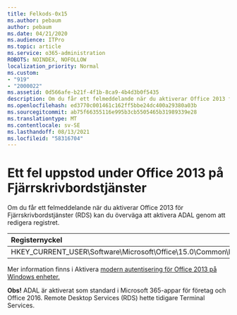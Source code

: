 ```yaml
---
title: Felkods-0x15
ms.author: pebaum
author: pebaum
ms.date: 04/21/2020
ms.audience: ITPro
ms.topic: article
ms.service: o365-administration
ROBOTS: NOINDEX, NOFOLLOW
localization_priority: Normal
ms.custom:
- "919"
- "2000022"
ms.assetid: 0d566afe-b21f-4f1b-8ca9-4b4d3b0f5435
description: Om du får ett felmeddelande när du aktiverar Office 2013 för Fjärrskrivbordstjänster (RDS) kan du överväga att aktivera ADAL genom att redigera registret.
ms.openlocfilehash: ed3770c001461c162ff5bbe24dc400a29380a03b
ms.sourcegitcommit: ab75f66355116e995b3cb5505465b31989339e28
ms.translationtype: MT
ms.contentlocale: sv-SE
ms.lasthandoff: 08/13/2021
ms.locfileid: "58316704"
---
```

# <a name="error-while-activation-office-2013-on-remote-desktop-services"></a>Ett fel uppstod under Office 2013 på Fjärrskrivbordstjänster

Om du får ett felmeddelande när du aktiverar Office 2013 för Fjärrskrivbordstjänster (RDS) kan du överväga att aktivera ADAL genom att redigera registret.
  
|**Registernyckel**|**Typ**|**Värde**|
|:-----|:-----|:-----|
|HKEY_CURRENT_USER\Software\Microsoft\Office\15.0\Common\Identity\EnableADAL  <br/> |REG_DWORD  <br/> |1  <br/> |

Mer information finns i Aktivera [modern autentisering för Office 2013 på Windows enheter.](https://docs.microsoft.com/microsoft-365/admin/security-and-compliance/enable-modern-authentication)
  
**Obs!** ADAL är aktiverat som standard i Microsoft 365-appar för företag och Office 2016. Remote Desktop Services (RDS) hette tidigare Terminal Services.
  
